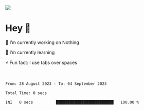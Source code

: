 ![](https://github-widgetbox.vercel.app/api/profile?username=meowkj&data=followers,repositories,stars,commits)
<br/>
# Hey 👋  
🔭 I’m currently working on Nothing
  

🌱 I’m currently learning 
  

⚡ Fun fact: I use tabs over spaces  
  

<br/>  



<!--START_SECTION:waka-->

```txt
From: 28 August 2023 - To: 04 September 2023

Total Time: 0 secs

INI   0 secs          █████████████████████████   100.00 %
```

<!--END_SECTION:waka-->

